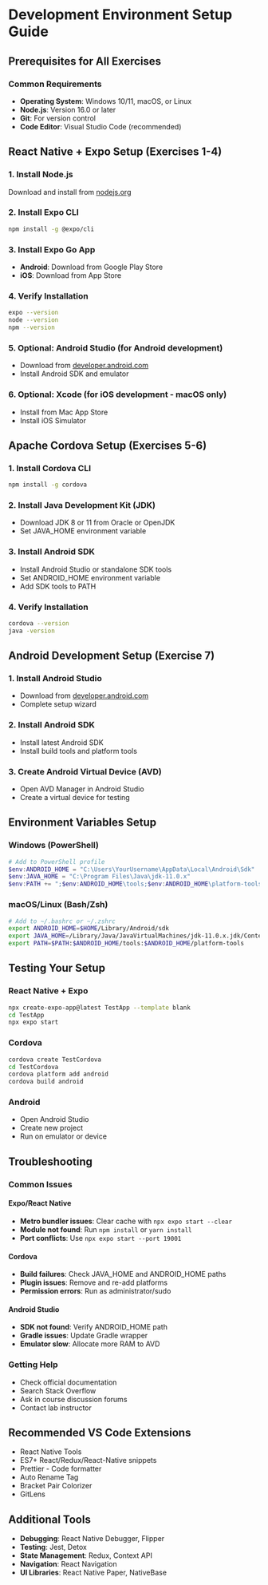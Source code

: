 # Development Environment Setup Guide

## Prerequisites for All Exercises

### Common Requirements
- **Operating System**: Windows 10/11, macOS, or Linux
- **Node.js**: Version 16.0 or later
- **Git**: For version control
- **Code Editor**: Visual Studio Code (recommended)

## React Native + Expo Setup (Exercises 1-4)

### 1. Install Node.js
Download and install from [nodejs.org](https://nodejs.org/)

### 2. Install Expo CLI
```bash
npm install -g @expo/cli
```

### 3. Install Expo Go App
- **Android**: Download from Google Play Store
- **iOS**: Download from App Store

### 4. Verify Installation
```bash
expo --version
node --version
npm --version
```

### 5. Optional: Android Studio (for Android development)
- Download from [developer.android.com](https://developer.android.com/studio)
- Install Android SDK and emulator

### 6. Optional: Xcode (for iOS development - macOS only)
- Install from Mac App Store
- Install iOS Simulator

## Apache Cordova Setup (Exercises 5-6)

### 1. Install Cordova CLI
```bash
npm install -g cordova
```

### 2. Install Java Development Kit (JDK)
- Download JDK 8 or 11 from Oracle or OpenJDK
- Set JAVA_HOME environment variable

### 3. Install Android SDK
- Install Android Studio or standalone SDK tools
- Set ANDROID_HOME environment variable
- Add SDK tools to PATH

### 4. Verify Installation
```bash
cordova --version
java -version
```

## Android Development Setup (Exercise 7)

### 1. Install Android Studio
- Download from [developer.android.com](https://developer.android.com/studio)
- Complete setup wizard

### 2. Install Android SDK
- Install latest Android SDK
- Install build tools and platform tools

### 3. Create Android Virtual Device (AVD)
- Open AVD Manager in Android Studio
- Create a virtual device for testing

## Environment Variables Setup

### Windows (PowerShell)
```powershell
# Add to PowerShell profile
$env:ANDROID_HOME = "C:\Users\YourUsername\AppData\Local\Android\Sdk"
$env:JAVA_HOME = "C:\Program Files\Java\jdk-11.0.x"
$env:PATH += ";$env:ANDROID_HOME\tools;$env:ANDROID_HOME\platform-tools"
```

### macOS/Linux (Bash/Zsh)
```bash
# Add to ~/.bashrc or ~/.zshrc
export ANDROID_HOME=$HOME/Library/Android/sdk
export JAVA_HOME=/Library/Java/JavaVirtualMachines/jdk-11.0.x.jdk/Contents/Home
export PATH=$PATH:$ANDROID_HOME/tools:$ANDROID_HOME/platform-tools
```

## Testing Your Setup

### React Native + Expo
```bash
npx create-expo-app@latest TestApp --template blank
cd TestApp
npx expo start
```

### Cordova
```bash
cordova create TestCordova
cd TestCordova
cordova platform add android
cordova build android
```

### Android
- Open Android Studio
- Create new project
- Run on emulator or device

## Troubleshooting

### Common Issues

#### Expo/React Native
- **Metro bundler issues**: Clear cache with `npx expo start --clear`
- **Module not found**: Run `npm install` or `yarn install`
- **Port conflicts**: Use `npx expo start --port 19001`

#### Cordova
- **Build failures**: Check JAVA_HOME and ANDROID_HOME paths
- **Plugin issues**: Remove and re-add platforms
- **Permission errors**: Run as administrator/sudo

#### Android Studio
- **SDK not found**: Verify ANDROID_HOME path
- **Gradle issues**: Update Gradle wrapper
- **Emulator slow**: Allocate more RAM to AVD

### Getting Help
- Check official documentation
- Search Stack Overflow
- Ask in course discussion forums
- Contact lab instructor

## Recommended VS Code Extensions
- React Native Tools
- ES7+ React/Redux/React-Native snippets
- Prettier - Code formatter
- Auto Rename Tag
- Bracket Pair Colorizer
- GitLens

## Additional Tools
- **Debugging**: React Native Debugger, Flipper
- **Testing**: Jest, Detox
- **State Management**: Redux, Context API
- **Navigation**: React Navigation
- **UI Libraries**: React Native Paper, NativeBase
